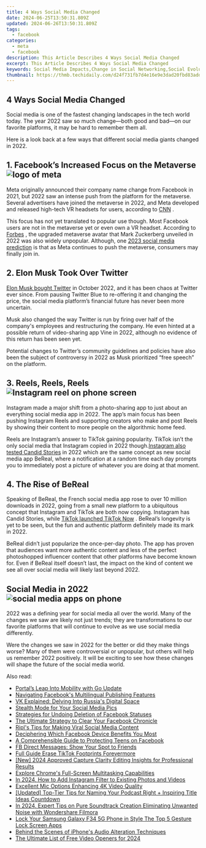 ```yaml
---
title: 4 Ways Social Media Changed
date: 2024-06-25T13:50:31.809Z
updated: 2024-06-26T13:50:31.809Z
tags:
  - facebook
categories:
  - meta
  - facebook
description: This Article Describes 4 Ways Social Media Changed
excerpt: This Article Describes 4 Ways Social Media Changed
keywords: Social Media Impacts,Change in Social Networking,Social Evolution via Platforms,Platform-Driven Societal Shifts,Transformative Social Media Effects,Media's Role in Social Change,Evolving Social Media Trends
thumbnail: https://thmb.techidaily.com/d24f731fb7d4e16e9e3dad20fbd83add26d8b00ef3415c454c76fbd282fafbfc.jpg
---
```


## 4 Ways Social Media Changed

 Social media is one of the fastest changing landscapes in the tech world today. The year 2022 saw so much change—both good and bad—on our favorite platforms, it may be hard to remember them all.

 Here is a look back at a few ways that different social media giants changed in 2022.

## 1\. Facebook’s Increased Focus on the Metaverse ![logo of meta](https://static1.makeuseofimages.com/wordpress/wp-content/uploads/2022/07/logo-of-meta.jpg)

 Meta originally announced their company name change from Facebook in 2021, but 2022 saw an intense push from the platform for the metaverse. Several advertisers have joined the metaverse in 2022, and Meta developed and released high-tech VR headsets for users, according to [CNN](https://www.cnn.com/2022/10/30/tech/meta-metaverse-transition/index.html) .

 This focus has not yet translated to popular use though. Most Facebook users are not in the metaverse yet or even own a VR headset. According to [Forbes](https://www.forbes.com/sites/danidiplacido/2022/08/21/mark-zuckerberg-upgraded-his-metaverse-avatar-after-the-entire-internet-laughed-at-him/?sh=5e6c88ab35a3) , the upgraded metaverse avatar that Mark Zuckerberg unveiled in 2022 was also widely unpopular. Although, one [2023 social media prediction](http://www.makeuseof.com/social-media-predictions-2023/) is that as Meta continues to push the metaverse, consumers may finally join in.

## 2\. Elon Musk Took Over Twitter

[Elon Musk bought Twitter](https://www.makeuseof.com/how-elon-musk-bought-twitter-timeline/) in October 2022, and it has been chaos at Twitter ever since. From pausing Twitter Blue to re-offering it and changing the price, the social media platform’s financial future has never been more uncertain.

 Musk also changed the way Twitter is run by firing over half of the company's employees and restructuring the company. He even hinted at a possible return of video-sharing app Vine in 2022, although no evidence of this return has been seen yet.

 Potential changes to Twitter’s community guidelines and policies have also been the subject of controversy in 2022 as Musk prioritized “free speech” on the platform.

## 3\. Reels, Reels, Reels ![Instagram reel on phone screen](https://static1.makeuseofimages.com/wordpress/wp-content/uploads/2022/08/Instagram-Reel-Idea.jpg)

 Instagram made a major shift from a photo-sharing app to just about an everything social media app in 2022\. The app’s main focus has been pushing Instagram Reels and supporting creators who make and post Reels by showing their content to more people on the algorithmic home feed.

 Reels are Instagram’s answer to TikTok gaining popularity. TikTok isn’t the only social media that Instagram copied in 2022 though.[Instagram also tested Candid Stories](https://www.makeuseof.com/instagram-candid-challenges-test-bereal-feature/) in 2022 which are the same concept as new social media app BeReal, where a notification at a random time each day prompts you to immediately post a picture of whatever you are doing at that moment.

## 4\. The Rise of BeReal

 Speaking of BeReal, the French social media app rose to over 10 million downloads in 2022, going from a small new platform to a ubiquitous concept that Instagram and TikTok are both now copying. Instagram has Candid Stories, while [TikTok launched TikTok Now](https://www.makeuseof.com/what-is-tiktok-now/) . BeReal’s longevity is yet to be seen, but the fun and authentic platform definitely made its mark in 2022.

 BeReal didn’t just popularize the once-per-day photo. The app has proven that audiences want more authentic content and less of the perfect photoshopped influencer content that other platforms have become known for. Even if BeReal itself doesn’t last, the impact on the kind of content we see all over social media will likely last beyond 2022.

## Social Media in 2022 ![social media apps on phone](https://static1.makeuseofimages.com/wordpress/wp-content/uploads/2022/10/social-media-apps-on-phone.jpg)

 2022 was a defining year for social media all over the world. Many of the changes we saw are likely not just trends; they are transformations to our favorite platforms that will continue to evolve as we use social media differently.

 Were the changes we saw in 2022 for the better or did they make things worse? Many of them were controversial or unpopular, but others will help us remember 2022 positively. It will be exciting to see how these changes will shape the future of the social media world.


<ins class="adsbygoogle"
     style="display:block"
     data-ad-format="autorelaxed"
     data-ad-client="ca-pub-7571918770474297"
     data-ad-slot="1223367746"></ins>



<ins class="adsbygoogle"
     style="display:block"
     data-ad-client="ca-pub-7571918770474297"
     data-ad-slot="8358498916"
     data-ad-format="auto"
     data-full-width-responsive="true"></ins>

<span class="atpl-alsoreadstyle">Also read:</span>
<div><ul>
<li><a href="https://facebook.techidaily.com/portals-leap-into-mobility-with-go-update/"><u>Portal’s Leap Into Mobility with Go Update</u></a></li>
<li><a href="https://facebook.techidaily.com/navigating-facebooks-multilingual-publishing-features/"><u>Navigating Facebook's Multilingual Publishing Features</u></a></li>
<li><a href="https://facebook.techidaily.com/vk-explained-delving-into-russias-digital-space/"><u>VK Explained: Delving Into Russia's Digital Space</u></a></li>
<li><a href="https://facebook.techidaily.com/stealth-mode-for-your-social-media-pics/"><u>Stealth Mode for Your Social Media Pics</u></a></li>
<li><a href="https://facebook.techidaily.com/strategies-for-undoing-deletion-of-facebook-statuses/"><u>Strategies for Undoing Deletion of Facebook Statuses</u></a></li>
<li><a href="https://facebook.techidaily.com/the-ultimate-strategy-to-clear-your-facebook-chronicle/"><u>The Ultimate Strategy to Clear Your Facebook Chronicle</u></a></li>
<li><a href="https://facebook.techidaily.com/ripls-tips-for-making-viral-social-media-content/"><u>Ripl's Tips for Making Viral Social Media Content</u></a></li>
<li><a href="https://facebook.techidaily.com/deciphering-which-facebook-device-benefits-you-most/"><u>Deciphering Which Facebook Device Benefits You Most</u></a></li>
<li><a href="https://facebook.techidaily.com/a-comprehensible-guide-to-protecting-teens-on-facebook/"><u>A Comprehensible Guide to Protecting Teens on Facebook</u></a></li>
<li><a href="https://facebook.techidaily.com/fb-direct-messages-show-your-spot-to-friends/"><u>FB Direct Messages: Show Your Spot to Friends</u></a></li>
<li><a href="https://tiktok-videos.techidaily.com/full-guide-erase-tiktok-footprints-forevermore/"><u>Full Guide  Erase TikTok Footprints Forevermore</u></a></li>
<li><a href="https://vp-tips.techidaily.com/new-2024-approved-capture-clarity-editing-insights-for-professional-results/"><u>[New] 2024 Approved  Capture Clarity  Editing Insights for Professional Results</u></a></li>
<li><a href="https://extra-tips.techidaily.com/explore-chromes-full-screen-multitasking-capabilities/"><u>Explore Chrome's Full-Screen Multitasking Capabilities</u></a></li>
<li><a href="https://instagram-video-files.techidaily.com/in-2024-how-to-add-instagram-filter-to-existing-photos-and-videos/"><u>In 2024, How to Add Instagram Filter to Existing Photos and Videos</u></a></li>
<li><a href="https://extra-hints.techidaily.com/excellent-mic-options-enhancing-4k-video-quality/"><u>Excellent Mic Options Enhancing 4K Video Quality</u></a></li>
<li><a href="https://some-skills.techidaily.com/updated-top-tier-tips-for-naming-your-podcast-right-plus-inspiring-title-ideas-countdown/"><u>[Updated] Top-Tier Tips for Naming Your Podcast Right + Inspiring Title Ideas Countdown</u></a></li>
<li><a href="https://audio-shaping.techidaily.com/in-2024-expert-tips-on-pure-soundtrack-creation-eliminating-unwanted-noise-with-wondershare-filmora/"><u>In 2024, Expert Tips on Pure Soundtrack Creation Eliminating Unwanted Noise with Wondershare Filmora</u></a></li>
<li><a href="https://android-unlock.techidaily.com/lock-your-samsung-galaxy-f34-5g-phone-in-style-the-top-5-gesture-lock-screen-apps-by-drfone-android/"><u>Lock Your Samsung Galaxy F34 5G Phone in Style The Top 5 Gesture Lock Screen Apps</u></a></li>
<li><a href="https://extra-information.techidaily.com/behind-the-scenes-of-iphones-audio-alteration-techniques/"><u>Behind the Scenes of iPhone's Audio Alteration Techniques</u></a></li>
<li><a href="https://facebook-record-videos.techidaily.com/the-ultimate-list-of-free-video-openers-for-2024/"><u>The Ultimate List of Free Video Openers for 2024</u></a></li>
</ul></div>
